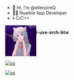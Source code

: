 - 👋 Hi, I’m @ellenoireQ
- 🧑‍💻 Nuwbie App Developer
- 🌀 C/C++

<div style="display: flex;">
    <img width="100"  height="100" src="./profile.jpg" />
    <p><strong>i-use-arch-btw</strong></p>
</div>

[![os](https://skillicons.dev/icons?i=linux,arch,windows&theme=dark)](https://skillicons.dev)


[![os](https://skillicons.dev/icons?i=c,cpp&theme=dark)](https://skillicons.dev)

<!---
ellenoireQ/ellenoireQ is a ✨ special ✨ repository because its `README.md` (this file) appears on your GitHub profile.
You can click the Preview link to take a look at your changes.
--->
